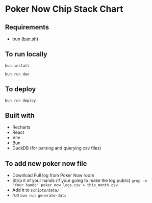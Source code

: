 # Poker Now Chip Stack Chart

## Requirements

- bun ([bun.sh](https://bun.sh))

## To run locally

`bun install`

`bun run dev`

## To deploy

`bun run deploy`

## Built with

- Recharts
- React
- Vite
- Bun
- DuckDB (for parsing and querying csv files)

## To add new poker now file

- Download Full log from Poker Now room
- Strip it of your hands (if your going to make the log public)
  `grep -v "Your hands" poker_now_logs.csv > this_month.csv`
- Add it to `scripts/data/`
- run `bun run generate-data`
